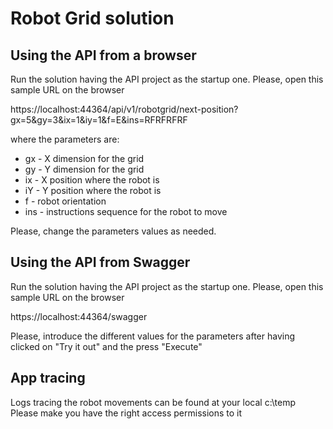 # Robot Grid solution

## Using the API from a browser

Run the solution having the API project as the startup one. Please, open this sample URL on the browser

https://localhost:44364/api/v1/robotgrid/next-position?gx=5&gy=3&ix=1&iy=1&f=E&ins=RFRFRFRF

where the parameters are:

* gx - X dimension for the grid
* gy - Y dimension for the grid
* ix - X position where the robot is
* iY - Y position where the robot is
* f - robot orientation
* ins - instructions sequence for the robot to move

Please, change the parameters values as needed.

## Using the API from Swagger

Run the solution having the API project as the startup one. Please, open this sample URL on the browser

https://localhost:44364/swagger

Please, introduce the different values for the parameters after having clicked on "Try it out" and the press "Execute"

## App tracing

Logs tracing the robot movements can be found at your local c:\temp Please make you have the right access permissions to it
